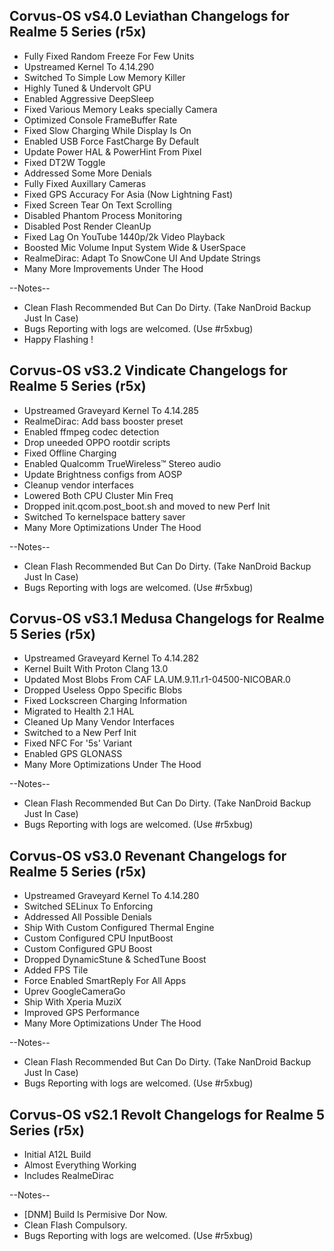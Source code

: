 ## Corvus-OS vS4.0 Leviathan Changelogs for Realme 5 Series (r5x)

- Fully Fixed Random Freeze For Few Units
- Upstreamed Kernel To 4.14.290
- Switched To Simple Low Memory Killer
- Highly Tuned & Undervolt  GPU
- Enabled Aggressive DeepSleep
- Fixed Various Memory Leaks specially Camera
- Optimized Console FrameBuffer Rate
- Fixed Slow Charging While Display Is On
- Enabled USB Force FastCharge By Default
- Update Power HAL & PowerHint From Pixel
- Fixed DT2W Toggle
- Addressed Some More Denials
- Fully Fixed Auxillary Cameras
- Fixed GPS Accuracy For Asia (Now Lightning Fast)
- Fixed Screen Tear On Text Scrolling
- Disabled Phantom Process Monitoring
- Disabled Post Render CleanUp
- Fixed Lag On YouTube 1440p/2k Video Playback
- Boosted Mic Volume Input System Wide & UserSpace
- RealmeDirac: Adapt To SnowCone UI And Update Strings
- Many More Improvements Under The Hood

--Notes--
- Clean Flash Recommended But Can Do Dirty. (Take NanDroid Backup Just In Case)
- Bugs Reporting with logs are welcomed. (Use #r5xbug)
- Happy Flashing !


## Corvus-OS vS3.2 Vindicate Changelogs for Realme 5 Series (r5x)

- Upstreamed Graveyard Kernel To 4.14.285
- RealmeDirac: Add bass booster preset
- Enabled ffmpeg codec detection
- Drop uneeded OPPO rootdir scripts
- Fixed Offline Charging
- Enabled Qualcomm TrueWireless™ Stereo audio
- Update Brightness configs from AOSP
- Cleanup vendor interfaces
- Lowered Both CPU Cluster Min Freq
- Dropped init.qcom.post_boot.sh and moved to new Perf Init
- Switched To kernelspace battery saver
- Many More Optimizations Under The Hood

--Notes--
- Clean Flash Recommended But Can Do Dirty. (Take NanDroid Backup Just In Case)
- Bugs Reporting with logs are welcomed. (Use #r5xbug)


## Corvus-OS vS3.1 Medusa Changelogs for Realme 5 Series (r5x) 
 
- Upstreamed Graveyard Kernel To 4.14.282 
- Kernel Built With Proton Clang 13.0 
- Updated Most Blobs From CAF LA.UM.9.11.r1-04500-NICOBAR.0 
- Dropped Useless Oppo Specific Blobs 
- Fixed Lockscreen Charging Information 
- Migrated to Health 2.1 HAL 
- Cleaned Up Many Vendor Interfaces 
- Switched to a New Perf Init
- Fixed NFC For '5s' Variant
- Enabled GPS GLONASS
- Many More Optimizations Under The Hood

--Notes--
- Clean Flash Recommended But Can Do Dirty. (Take NanDroid Backup Just In Case)
- Bugs Reporting with logs are welcomed. (Use #r5xbug)


## Corvus-OS vS3.0 Revenant Changelogs for Realme 5 Series (r5x)

- Upstreamed Graveyard Kernel To 4.14.280
- Switched SELinux To Enforcing
- Addressed All Possible Denials
- Ship With Custom Configured Thermal Engine
- Custom Configured CPU InputBoost
- Custom Configured GPU Boost
- Dropped DynamicStune & SchedTune Boost
- Added FPS Tile
- Force Enabled SmartReply For All Apps
- Uprev GoogleCameraGo
- Ship With Xperia MuziX
- Improved GPS Performance
- Many More Optimizations Under The Hood

--Notes--
- Clean Flash Recommended But Can Do Dirty. (Take NanDroid Backup Just In Case)
- Bugs Reporting with logs are welcomed. (Use #r5xbug)


## Corvus-OS vS2.1 Revolt Changelogs for Realme 5 Series (r5x)

- Initial A12L Build 
- Almost Everything Working
- Includes RealmeDirac

--Notes--
- [DNM] Build Is Permisive Dor Now.
- Clean Flash Compulsory.
- Bugs Reporting with logs are welcomed. (Use #r5xbug)
